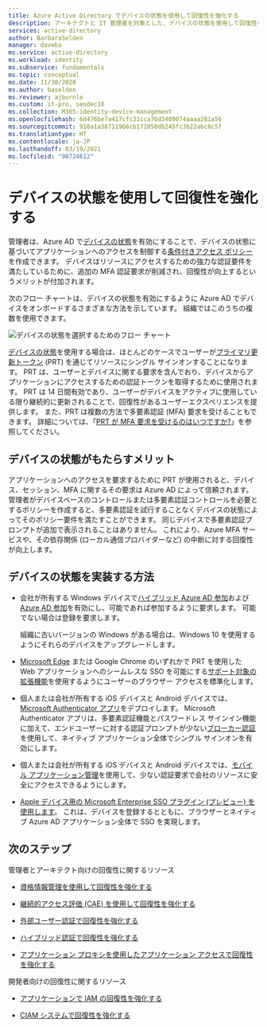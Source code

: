 ```yaml
---
title: Azure Active Directory でデバイスの状態を使用して回復性を強化する
description: アーキテクトと IT 管理者を対象とした、デバイスの状態を使用して回復性を強化するためのガイド
services: active-directory
author: BarbaraSelden
manager: daveba
ms.service: active-directory
ms.workload: identity
ms.subservice: fundamentals
ms.topic: conceptual
ms.date: 11/30/2020
ms.author: baselden
ms.reviewer: ajburnle
ms.custom: it-pro, seodec18
ms.collection: M365-identity-device-management
ms.openlocfilehash: 6d476be7a417cfc31cca76d3409074aaaa281a56
ms.sourcegitcommit: 910a1a38711966cb171050db245fc3b22abc8c5f
ms.translationtype: HT
ms.contentlocale: ja-JP
ms.lasthandoff: 03/19/2021
ms.locfileid: "98724612"
---
```

# <a name="build-resilience-with-device-states"></a>デバイスの状態を使用して回復性を強化する

管理者は、Azure AD で[デバイスの状態](../devices/overview.md)を有効にすることで、デバイスの状態に基づいてアプリケーションへのアクセスを制御する[条件付きアクセス ポリシー](../conditional-access/overview.md)を作成できます。 デバイスはリソースにアクセスするための強力な認証要件を満たしているために、追加の MFA 認証要求が削減され、回復性が向上するというメリットが付加されます。 

次のフロー チャートは、デバイスの状態を有効にするように Azure AD でデバイスをオンボードするさまざまな方法を示しています。 組織ではこのうちの複数を使用できます。

![デバイスの状態を選択するためのフロー チャート](./media/resilience-with-device-states/admin-resilience-devices.png)

[デバイスの状態](../devices/overview.md)を使用する場合は、ほとんどのケースでユーザーが[プライマリ更新トークン](../devices/concept-primary-refresh-token.md) (PRT) を通じてリソースにシングル サインオンすることになります。 PRT は、ユーザーとデバイスに関する要求を含んでおり、デバイスからアプリケーションにアクセスするための認証トークンを取得するために使用されます。 PRT は 14 日間有効であり、ユーザーがデバイスをアクティブに使用している限り継続的に更新されることで、回復性があるユーザーエクスペリエンスを提供します。 また、PRT は複数の方法で多要素認証 (MFA) 要求を受けることもできます。 詳細については、「[PRT が MFA 要求を受けるのはいつですか?](../devices/concept-primary-refresh-token.md)」を参照してください。

## <a name="how-do-device-states-help"></a>デバイスの状態がもたらすメリット

アプリケーションへのアクセスを要求するために PRT が使用されると、デバイス、セッション、MFA に関するその要求は Azure AD によって信頼されます。 管理者がデバイスベースのコントロールまたは多要素認証コントロールを必要とするポリシーを作成すると、多要素認証を試行することなくデバイスの状態によってそのポリシー要件を満たすことができます。 同じデバイスで多要素認証プロンプトが追加で表示されることはありません。 これにより、Azure MFA サービスや、その依存関係 (ローカル通信プロバイダーなど) の中断に対する回復性が向上します。

## <a name="how-do-i-implement-device-states"></a>デバイスの状態を実装する方法

* 会社が所有する Windows デバイスで[ハイブリッド Azure AD 参加](../devices/hybrid-azuread-join-plan.md)および [Azure AD 参加](../devices/azureadjoin-plan.md)を有効にし、可能であれば参加するように要求します。 可能でない場合は登録を要求します。

  組織に古いバージョンの Windows がある場合は、Windows 10 を使用するようにそれらのデバイスをアップグレードします。

* [Microsoft Edge](/deployedge/microsoft-edge-security-identity) または Google Chrome のいずれかで PRT を使用した Web アプリケーションへのシームレスな SSO を可能にする[サポート対象の](https://chrome.google.com/webstore/detail/windows-10-accounts/ppnbnpeolgkicgegkbkbjmhlideopiji)[拡張機能](https://chrome.google.com/webstore/detail/office/ndjpnladcallmjemlbaebfadecfhkepb)を使用するようにユーザーのブラウザー アクセスを標準化します。

* 個人または会社が所有する iOS デバイスと Android デバイスでは、[Microsoft Authenticator アプリ](../user-help/user-help-auth-app-overview.md)をデプロイします。 Microsoft Authenticator アプリは、多要素認証機能とパスワードレス サインイン機能に加えて、エンドユーザーに対する認証プロンプトが少ない[ブローカー認証](../develop/msal-android-single-sign-on.md)を使用して、ネイティブ アプリケーション全体でシングル サインオンを有効にします。

* 個人または会社が所有する iOS デバイスと Android デバイスでは、[モバイル アプリケーション管理](/mem/intune/apps/app-management)を使用して、少ない認証要求で会社のリソースに安全にアクセスできるようにします。 

* [Apple デバイス用の Microsoft Enterprise SSO プラグイン (プレビュー) を使用します](../develop/apple-sso-plugin.md)。 これは、デバイスを登録するとともに、ブラウザーとネイティブ Azure AD アプリケーション全体で SSO を実現します。 

## <a name="next-steps"></a>次のステップ
管理者とアーキテクト向けの回復性に関するリソース
 
* [資格情報管理を使用して回復性を強化する](resilience-in-credentials.md)

* [継続的アクセス評価 (CAE) を使用して回復性を強化する](resilience-with-continuous-access-evaluation.md)

* [外部ユーザー認証で回復性を強化する](resilience-b2b-authentication.md)

* [ハイブリッド認証で回復性を強化する](resilience-in-hybrid.md)

* [アプリケーション プロキシを使用したアプリケーション アクセスで回復性を強化する](resilience-on-premises-access.md)


開発者向けの回復性に関するリソース

* [アプリケーションで IAM の回復性を強化する](resilience-app-development-overview.md)

* [CIAM システムで回復性を強化する](resilience-b2c.md)